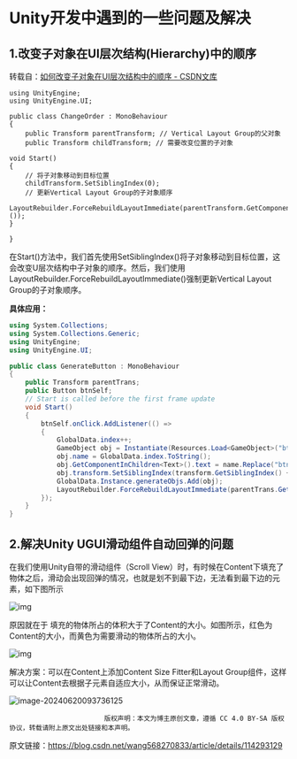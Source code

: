 # Unity开发中遇到的一些问题及解决

## 1.改变子对象在UI层次结构(Hierarchy)中的顺序

转载自：[如何改变子对象在UI层次结构中的顺序 - CSDN文库](https://wenku.csdn.net/answer/4c0wpyivt3)

```
using UnityEngine;
using UnityEngine.UI;

public class ChangeOrder : MonoBehaviour
{
    public Transform parentTransform; // Vertical Layout Group的父对象
    public Transform childTransform; // 需要改变位置的子对象

void Start()
{
    // 将子对象移动到目标位置
    childTransform.SetSiblingIndex(0);
    // 更新Vertical Layout Group的子对象顺序
    LayoutRebuilder.ForceRebuildLayoutImmediate(parentTransform.GetComponent<RectTransform>());
}

}
```

在Start()方法中，我们首先使用SetSiblingIndex()将子对象移动到目标位置，这会改变U层次结构中子对象的顺序。然后，我们使用LayoutRebuilder.ForceRebuildLayoutImmediate()强制更新Vertical Layout Group的子对象顺序。

**具体应用：**

```c#
using System.Collections;
using System.Collections.Generic;
using UnityEngine;
using UnityEngine.UI;

public class GenerateButton : MonoBehaviour
{
    public Transform parentTrans;
    public Button btnSelf;
    // Start is called before the first frame update
    void Start()
    {
        btnSelf.onClick.AddListener(() =>
        {
            GlobalData.index++;
            GameObject obj = Instantiate(Resources.Load<GameObject>("btn"),FindObjectOfType<VerticalLayoutGroup>().transform);
            obj.name = GlobalData.index.ToString();
            obj.GetComponentInChildren<Text>().text = name.Replace("btn","");
            obj.transform.SetSiblingIndex(transform.GetSiblingIndex() + 1);
            GlobalData.Instance.generateObjs.Add(obj);
            LayoutRebuilder.ForceRebuildLayoutImmediate(parentTrans.GetComponent<RectTransform>());
        });
    }
}
```

## 2.解决Unity UGUI滑动组件自动回弹的问题

在我们使用Unity自带的滑动组件（Scroll View）时，有时候在Content下填充了物体之后，滑动会出现回弹的情况，也就是划不到最下边，无法看到最下边的元素，如下图所示

![img](D:\Unity资料和笔记\个人笔记\UnityQuestionsAndResolve-Image\20210302200111574.gif)

原因就在于 填充的物体所占的体积大于了Content的大小。如图所示，红色为Content的大小，而黄色为需要滑动的物体所占的大小。

![img](D:\Unity资料和笔记\个人笔记\UnityQuestionsAndResolve-Image\20210302200436248.png)

解决方案：可以在Content上添加Content Size Fitter和Layout Group组件，这样可以让Content去根据子元素自适应大小，从而保证正常滑动。

![image-20240620093736125](D:\Unity资料和笔记\个人笔记\UnityQuestionsAndResolve-Image\image-20240620093736125.png)

                            版权声明：本文为博主原创文章，遵循 CC 4.0 BY-SA 版权协议，转载请附上原文出处链接和本声明。

原文链接：https://blog.csdn.net/wang568270833/article/details/114293129
